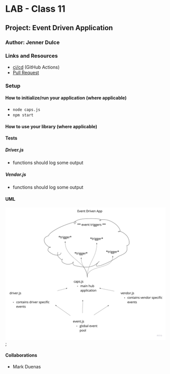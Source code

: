 # LAB - Class 11

## Project: Event Driven Application

### Author: Jenner Dulce

### Links and Resources

- [ci/cd](https://github.com/jennerdulce/event-driven-application/actions) (GitHub Actions)
- [Pull Request](https://github.com/jennerdulce/event-driven-application/pull/2)

### Setup

#### How to initialize/run your application (where applicable)

- `node caps.js`
- `npm start`

#### How to use your library (where applicable)

#### Tests

##### Driver.js

- functions should log some output

##### Vendor.js

- functions should log some output

#### UML

![UML Example](./UML.jpg);

#### Collaborations

- Mark Duenas
